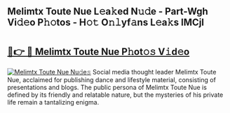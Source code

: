 ## Melimtx Toute Nue L𝚎a𝚔ed N𝚞𝚍e - Part-Wgh Vi𝚍𝚎o P𝚑𝚘tos - H𝚘𝚝 O𝚗𝚕yf𝚊ns L𝚎a𝚔s lMCjI

# <h2><a href="http://kf81x8n.oniu.top/?m=Melimtx+Toute+Nue">🔗👉 🔴 Melimtx Toute Nue P𝚑ot𝚘𝚜 V𝚒d𝚎o</a></h2>

[![Melimtx Toute Nue Nu𝚍e𝚜](https://i.imgur.com/0qMVB7G.gif)](http://kf81x8n.oniu.top/?m=Melimtx+Toute+Nue)
Social media thought leader Melimtx Toute Nue, acclaimed for publishing dance and lifestyle material, consisting of presentations and blogs. The public persona of Melimtx Toute Nue is defined by its friendly and relatable nature, but the mysteries of his private life remain a tantalizing enigma.  
